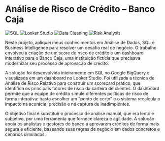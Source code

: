 # Análise de Risco de Crédito – Banco Caja  

![SQL](https://img.shields.io/badge/SQL-BigQuery-blue?logo=googlebigquery&logoColor=white)
![Looker Studio](https://img.shields.io/badge/BI-Looker%20Studio-purple?logo=google&logoColor=white)
![Data Cleaning](https://img.shields.io/badge/Data-Cleaning-green)
![Risk Analysis](https://img.shields.io/badge/Analysis-Risco%20Relativo-red)


Neste projeto, apliquei meus conhecimentos em Análise de Dados, SQL e Business Intelligence para resolver um desafio real de negócio. O trabalho envolveu a criação de um score de risco de crédito e um dashboard interativo para o Banco Caja, uma instituição fictícia que precisava modernizar seu processo de aprovação de crédito.

A solução foi desenvolvida inteiramente em SQL no Google BigQuery e visualizada em um dashboard no Looker Studio. Foi utilizada a técnica de Análise de Risco Relativo para construir um scorecard prático, que identifica os principais fatores de risco da carteira de clientes. O dashboard permite que a equipe de crédito simule diferentes políticas de risco de forma interativa: basta escolher um "ponto de corte" e o sistema recalcula o impacto na acurácia, precisão e na captura de inadimplentes.

O objetivo final é substituir o processo de análise manual, que era lento e subjetivo, por uma ferramenta que fornece clareza e agilidade. A solução apoia os analistas e gestores do banco a aprovarem créditos de forma mais segura e eficiente, baseando suas regras de negócio em dados concretos e cenários simulados.
